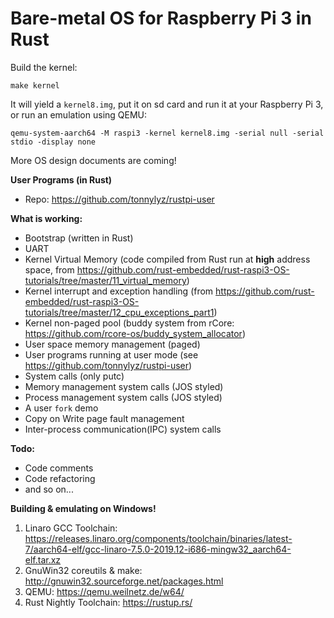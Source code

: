 # Bare-metal OS for Raspberry Pi 3 in Rust

Build the kernel:
```
make kernel
```
It will yield a `kernel8.img`, put it on sd card and run it at your Raspberry Pi 3, or run an emulation using QEMU:
```
qemu-system-aarch64 -M raspi3 -kernel kernel8.img -serial null -serial stdio -display none
```

More OS design documents are coming!

**User Programs (in Rust)**

* Repo: https://github.com/tonnylyz/rustpi-user
 

**What is working:**
* Bootstrap (written in Rust)
* UART
* Kernel Virtual Memory (code compiled from Rust run at **high** address space, from https://github.com/rust-embedded/rust-raspi3-OS-tutorials/tree/master/11_virtual_memory)
* Kernel interrupt and exception handling (from https://github.com/rust-embedded/rust-raspi3-OS-tutorials/tree/master/12_cpu_exceptions_part1)
* Kernel non-paged pool (buddy system from rCore: https://github.com/rcore-os/buddy_system_allocator)
* User space memory management (paged)
* User programs running at user mode (see https://github.com/tonnylyz/rustpi-user)
* System calls (only putc)
* Memory management system calls (JOS styled)
* Process management system calls (JOS styled)
* A user `fork` demo
* Copy on Write page fault management
* Inter-process communication(IPC) system calls

**Todo:**
* Code comments
* Code refactoring
* and so on...

**Building & emulating on Windows!**
1. Linaro GCC Toolchain: https://releases.linaro.org/components/toolchain/binaries/latest-7/aarch64-elf/gcc-linaro-7.5.0-2019.12-i686-mingw32_aarch64-elf.tar.xz
2. GnuWin32 coreutils & make: http://gnuwin32.sourceforge.net/packages.html
3. QEMU: https://qemu.weilnetz.de/w64/
4. Rust Nightly Toolchain: https://rustup.rs/

